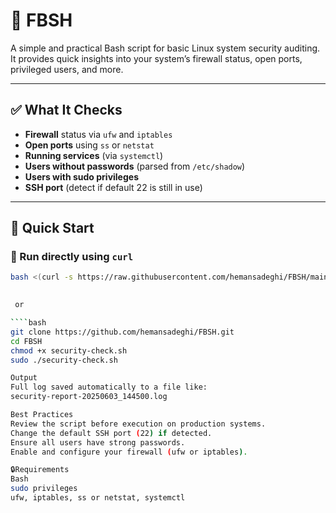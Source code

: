 # 🔐 FBSH

A simple and practical Bash script for basic Linux system security auditing.  
It provides quick insights into your system’s firewall status, open ports, privileged users, and more.

---

## ✅ What It Checks

- **Firewall** status via `ufw` and `iptables`  
- **Open ports** using `ss` or `netstat`  
- **Running services** (via `systemctl`)  
- **Users without passwords** (parsed from `/etc/shadow`)  
- **Users with sudo privileges**  
- **SSH port** (detect if default 22 is still in use)

---

## 🚀 Quick Start

### 🔧 Run directly using `curl`

```bash
bash <(curl -s https://raw.githubusercontent.com/hemansadeghi/FBSH/main/security-check.sh)
 

 or 

````bash 
git clone https://github.com/hemansadeghi/FBSH.git
cd FBSH
chmod +x security-check.sh
sudo ./security-check.sh

Output
Full log saved automatically to a file like:
security-report-20250603_144500.log

Best Practices
Review the script before execution on production systems.
Change the default SSH port (22) if detected.
Ensure all users have strong passwords.
Enable and configure your firewall (ufw or iptables).

🔒Requirements
Bash
sudo privileges
ufw, iptables, ss or netstat, systemctl

